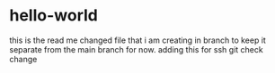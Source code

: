 # hello-world
this is the read me changed file that i am creating in branch to keep it separate from the main branch for now.
adding this for ssh git check change
